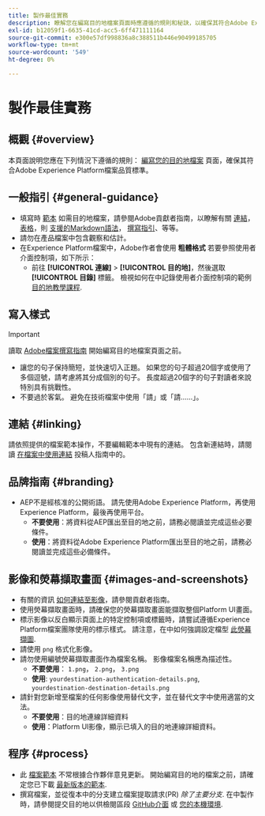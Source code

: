 ```yaml
---
title: 製作最佳實務
description: 瞭解您在編寫目的地檔案頁面時應遵循的規則和秘訣，以確保其符合Adobe Experience Platform檔案品質標準。
exl-id: b12059f1-6635-41cd-acc5-6ff471111164
source-git-commit: e300e57df998836a8c388511b446e90499185705
workflow-type: tm+mt
source-wordcount: '549'
ht-degree: 0%

---
```


# 製作最佳實務

## 概觀 {#overview}

本頁面說明您應在下列情況下遵循的規則： [編寫您的目的地檔案](./documentation-instructions.md) 頁面，確保其符合Adobe Experience Platform檔案品質標準。

## 一般指引 {#general-guidance}

* 填寫時 [範本](./self-service-template.md) 如需目的地檔案，請參閱Adobe貢獻者指南，以瞭解有關 [連結](https://experienceleague.adobe.com/docs/contributor/contributor-guide/writing-essentials/linking.html)， [表格](https://experienceleague.adobe.com/docs/contributor/contributor-guide/writing-essentials/markdown.html#tables)，則 [支援的Markdown語法](https://experienceleague.adobe.com/docs/contributor/contributor-guide/writing-essentials/markdown.html)， [撰寫指引](https://experienceleague.adobe.com/docs/contributor/contributor-guide/writing-essentials/general-writing-guidance.html)、等等。
* 請勿在產品檔案中包含觀察和估計。
* 在Experience Platform檔案中，Adobe作者會使用 **粗體格式** 若要參照使用者介面控制項，如下所示：
   * 前往 **[!UICONTROL 連線]** > **[!UICONTROL 目的地]**，然後選取 **[!UICONTROL 目錄]** 標籤。 檢視如何在中記錄使用者介面控制項的範例 [目的地教學課程](https://experienceleague.adobe.com/docs/experience-platform/destinations/ui/activate/activate-batch-profile-destinations.html#select-destination).

## 寫入樣式

>[!IMPORTANT]
>
>讀取 [Adobe檔案撰寫指南](https://experienceleague.adobe.com/docs/contributor/contributor-guide/writing-essentials/general-writing-guidance.html) 開始編寫目的地檔案頁面之前。

* 讓您的句子保持簡短，並快速切入正題。 如果您的句子超過20個字或使用了多個逗號，請考慮將其分成個別的句子。 長度超過20個字的句子對讀者來說特別具有挑戰性。
* 不要過於客氣。 避免在技術檔案中使用「請」或「請……」。

## 連結 {#linking}

請依照提供的檔案範本操作，不要編輯範本中現有的連結。 包含新連結時，請閱讀 [在檔案中使用連結](https://experienceleague.adobe.com/docs/contributor/contributor-guide/writing-essentials/linking.html) 投稿人指南中的。

## 品牌指南 {#branding}

* AEP不是經核准的公開術語。 請先使用Adobe Experience Platform，再使用Experience Platform，最後再使用平台。
   * **不要使用**：將資料從AEP匯出至目的地之前，請務必閱讀並完成這些必要條件。
   * **使用**：將資料從Adobe Experience Platform匯出至目的地之前，請務必閱讀並完成這些必備條件。

## 影像和熒幕擷取畫面 {#images-and-screenshots}

* 有關的資訊 [如何連結至影像](https://experienceleague.adobe.com/docs/contributor/contributor-guide/writing-essentials/markdown.html#images)，請參閱貢獻者指南。
* 使用熒幕擷取畫面時，請確保您的熒幕擷取畫面能擷取整個Platform UI畫面。
* 標示影像以反白顯示頁面上的特定控制項或標籤時，請嘗試遵循Experience Platform檔案團隊使用的標示樣式。 請注意，在中如何強調設定檔型 [此熒幕擷圖](/help/destinations/catalog/cloud-storage/amazon-s3.md#export-type-frequency).
* 請使用 `png` 格式化影像。
* 請勿使用編號熒幕擷取畫面作為檔案名稱。 影像檔案名稱應為描述性。
   * **不要使用**： `1.png`， `2.png`， `3.png`
   * **使用**: `yourdestination-authentication-details.png`, `yourdestination-destination-details.png`
* 請針對您新增至檔案的任何影像使用替代文字，並在替代文字中使用適當的文法。
   * **不要使用**：目的地連線詳細資料
   * **使用**：Platform UI影像，顯示已填入的目的地連線詳細資料。

## 程序 {#process}

* 此 [檔案範本](./self-service-template.md) 不常根據合作夥伴意見更新。 開始編寫目的地的檔案之前，請確定您已下載 [最新版本的範本](../assets/docs-framework/yourdestination-template.zip).
* 撰寫檔案，並從復本中的分支建立檔案提取請求(PR) *除了主要分支*. 在中製作時，請參閱提交目的地以供檢閱區段 [GitHub介面](./use-github-interface-to-create-documentation.md#submit-review) 或 [您的本機環境](./work-in-local-environment.md#submit-review).
